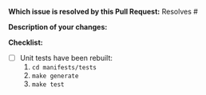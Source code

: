**Which issue is resolved by this Pull Request:**
Resolves #

**Description of your changes:**


**Checklist:**
- [ ] Unit tests have been rebuilt: 
    1. `cd manifests/tests`
    2. `make generate`
    3. `make test`
